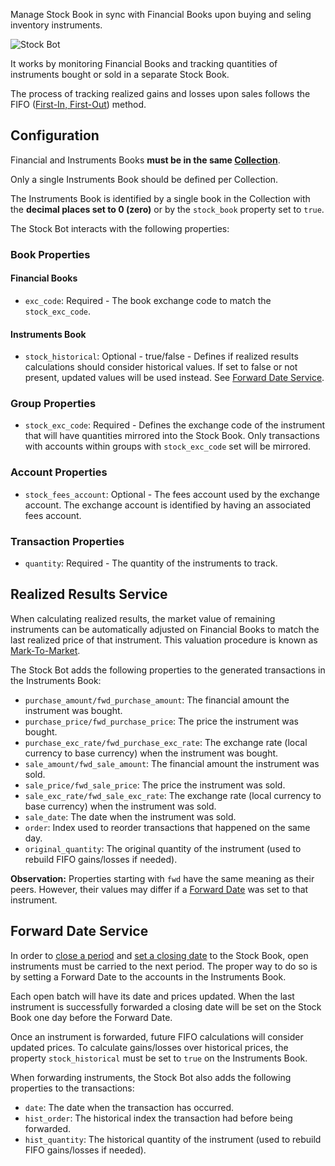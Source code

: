 Manage Stock Book in sync with Financial Books upon buying and seling inventory instruments.

![Stock Bot](https://docs.google.com/drawings/d/e/2PACX-1vQSjFxT6jVtwaiuDOEaDOaruFHWDp8YtT91lNUCw4BruKm3ZED__g1D4-5iAoi-J23j4v55Tk6ETg9R/pub?w=2848&h=1306)

It works by monitoring Financial Books and tracking quantities of instruments bought or sold in a separate Stock Book.

The process of tracking realized gains and losses upon sales follows the FIFO ([First-In, First-Out](https://medium.com/magnimetrics/first-in-first-out-fifo-inventory-costing-f0bc00096a59)) method.


## Configuration

Financial and Instruments Books **must be in the same [Collection](https://help.bkper.com/en/articles/4208937-collections)**.

Only a single Instruments Book should be defined per Collection.

The Instruments Book is identified by a single book in the Collection with the **decimal places set to 0 (zero)** or by the ```stock_book``` property set to ```true```.

The Stock Bot interacts with the following properties:

### Book Properties

#### Financial Books
- ```exc_code```: Required - The book exchange code to match the ```stock_exc_code```.
#### Instruments Book
- ```stock_historical```: Optional - true/false - Defines if realized results calculations should consider historical values. If set to false or not present, updated values will be used instead. See [Forward Date Service](#forward-date-service).

### Group Properties

- ```stock_exc_code```: Required - Defines the exchange code of the instrument that will have quantities mirrored into the Stock Book. Only transactions with accounts within groups with ```stock_exc_code``` set will be mirrored.

### Account Properties

- ```stock_fees_account```: Optional - The fees account used by the exchange account. The exchange account is identified by having an associated fees account.

### Transaction Properties 

- ```quantity```: Required - The quantity of the instruments to track.


## Realized Results Service

When calculating realized results, the market value of remaining instruments can be automatically adjusted on Financial Books to match the last realized price of that instrument. This valuation procedure is known as [Mark-To-Market](https://www.investopedia.com/terms/m/marktomarket.asp). 

The Stock Bot adds the following properties to the generated transactions in the Instruments Book:

- ```purchase_amount/fwd_purchase_amount```: The financial amount the instrument was bought.
- ```purchase_price/fwd_purchase_price```: The price the instrument was bought.
- ```purchase_exc_rate/fwd_purchase_exc_rate```: The exchange rate (local currency to base currency) when the instrument was bought.
- ```sale_amount/fwd_sale_amount```: The financial amount the instrument was sold.
- ```sale_price/fwd_sale_price```: The price the instrument was sold.
- ```sale_exc_rate/fwd_sale_exc_rate```: The exchange rate (local currency to base currency) when the instrument was sold.
- ```sale_date```: The date when the instrument was sold.
- ```order```: Index used to reorder transactions that happened on the same day.
- ```original_quantity```: The original quantity of the instrument (used to rebuild FIFO gains/losses if needed).

**Observation:**
Properties starting with ```fwd``` have the same meaning as their peers. However, their values may differ if a [Forward Date](#forward-date-service) was set to that instrument.


## Forward Date Service

In order to [close a period](https://help.bkper.com/en/articles/6000644-closing-a-period) and [set a closing date](https://help.bkper.com/en/articles/5100445-book-closing-and-lock-dates) to the Stock Book, open instruments must be carried to the next period. The proper way to do so is by setting a Forward Date to the accounts in the Instruments Book.

Each open batch will have its date and prices updated. When the last instrument is successfully forwarded a closing date will be set on the Stock Book one day before the Forward Date.

Once an instrument is forwarded, future FIFO calculations will consider updated prices. To calculate gains/losses over historical prices, the property ```stock_historical``` must be set to ```true``` on the Instruments Book.

When forwarding instruments, the Stock Bot also adds the following properties to the transactions:

- ```date```: The date when the transaction has occurred.
- ```hist_order```: The historical index the transaction had before being forwarded.
- ```hist_quantity```: The historical quantity of the instrument (used to rebuild FIFO gains/losses if needed).
